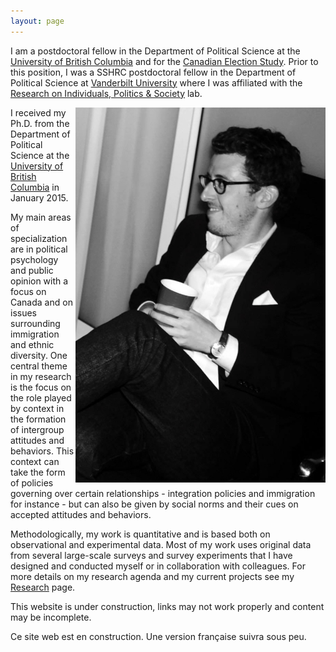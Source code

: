 ```yaml
---
layout: page
---
```

I am a postdoctoral fellow in the Department of Political Science at the <a href="http://www.politics.ubc.ca/" class="external">University of British Columbia</a> and for the <a href="http://ces-eec.arts.ubc.ca/" class="external">Canadian Election Study</a>. Prior to this position, I was a SSHRC postdoctoral fellow in the Department of Political Science at 
<a href="http://www.vanderbilt.edu/political-science/" class="external"> Vanderbilt University</a> where I was affiliated with the 
<a href="http://www.vanderbilt.edu/rips/" class="external"> Research on Individuals, Politics & Society</a> lab. 

<img src="/assets/photo.jpg" alt="Charles Breton" style="float:right;width:400px;height:600px;"/>

I received my Ph.D. from the Department of Political Science at the <a href="http://www.politics.ubc.ca/" class="external">University of British Columbia</a> in January 2015.

My main areas of specialization are in political psychology and public opinion with a focus on Canada and on issues surrounding immigration and ethnic diversity. One central theme in my research is the focus on the role played by context in the formation of intergroup attitudes and behaviors. This context can take the form of policies governing over certain relationships - integration policies and immigration for instance - but can also be given by social norms and their cues on accepted attitudes and behaviors.     

Methodologically, my work is quantitative and is based both on observational and experimental data. Most of my work uses original data from several large-scale surveys and survey experiments that I have designed and conducted myself or in collaboration with colleagues. For more details on my research agenda and my current projects see my <a href="{{ site.baseurl }}/research/index.html" class="external">Research</a> page.
    
This website is under construction, links may not work properly and content may be incomplete.
    
Ce site web est en construction. Une version française suivra sous peu.



